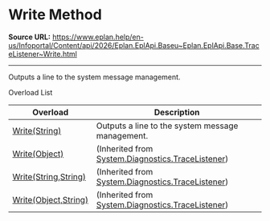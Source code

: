 # Write Method

**Source URL:** https://www.eplan.help/en-us/Infoportal/Content/api/2026/Eplan.EplApi.Baseu~Eplan.EplApi.Base.TraceListener~Write.html

---

Outputs a line to the system message management.

Overload List

| Overload | Description |
| --- | --- |
| [Write(String)](Eplan.EplApi.Baseu~Eplan.EplApi.Base.TraceListener~Write(String).html) | Outputs a line to the system message management. |
| [Write(Object)](#) | (Inherited from [System.Diagnostics.TraceListener](#)) |
| [Write(String,String)](#) | (Inherited from [System.Diagnostics.TraceListener](#)) |
| [Write(Object,String)](#) | (Inherited from [System.Diagnostics.TraceListener](#)) |
